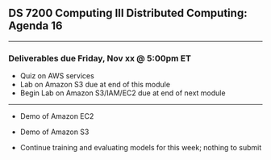 ## DS 7200 Computing III Distributed Computing: Agenda 16


---

### Deliverables due Friday, Nov xx @ 5:00pm ET

- Quiz on AWS services
- Lab on Amazon S3 due at end of this module
- Begin Lab on Amazon S3/IAM/EC2 due at end of next module

---

- Demo of Amazon EC2

- Demo of Amazon S3

- Continue training and evaluating models for this week; nothing to submit


